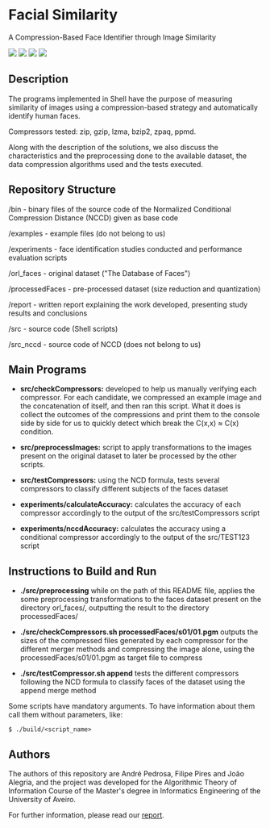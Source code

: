 # Facial Similarity
A Compression-Based Face Identifier through Image Similarity

![](https://img.shields.io/badge/Academical%20Project-Yes-success)
![](https://img.shields.io/badge/Made%20With-C++-blue)
![](https://img.shields.io/badge/License-Free%20To%20Use-green)
![](https://img.shields.io/badge/Maintained-No-red)

## Description

The programs implemented in Shell have the purpose of measuring similarity of images using a compression-based strategy and automatically identify human faces. 

Compressors tested: zip, gzip, lzma, bzip2, zpaq, ppmd.

Along with the description of the solutions, we also discuss the characteristics and the preprocessing done to the available dataset, the data compression algorithms used and the tests executed. 

## Repository Structure

/bin            - binary files of the source code of the Normalized Conditional Compression Distance (NCCD) given as base code

/examples       - example files (do not belong to us)

/experiments    - face identification studies conducted and performance evaluation scripts

/orl_faces      - original dataset ("The Database of Faces")

/processedFaces - pre-processed dataset (size reduction and quantization)

/report         - written report explaining the work developed, presenting study results and conclusions

/src            - source code (Shell scripts)

/src_nccd       - source code of NCCD (does not belong to us)

## Main Programs

 - **src/checkCompressors:** developed to help us manually verifying each compressor.
 For each candidate, we compressed an example image and the concatenation of itself, and then ran this script.
 What it does is collect the outcomes of the compressions and print them to the console side by side for us to quickly detect which break the C(x,x) ≈ C(x) condition.

 - **src/preprocessImages:** script to apply transformations to the images present on the original dataset to later be processed
 by the other scripts.

 - **src/testCompressors:** using the NCD formula, tests several compressors to classify different subjects of the
 faces dataset

 - **experiments/calculateAccuracy:** calculates the accuracy of each compressor accordingly to the output of the
 src/testCompressors script

 - **experiments/nccdAccuracy:** calculates the accuracy using a conditional compressor accordingly to the output
 of the src/TEST123 script

## Instructions to Build and Run 

- **./src/preprocessing** while on the path of this README file, applies the some preprocessing transformations
to the faces dataset present on the directory orl_faces/, outputting the result to the directory processedFaces/

- **./src/checkCompressors.sh processedFaces/s01/01.pgm** outputs the sizes of the compressed files generated by
each compressor for the different merger methods and compressing the image alone, using the 
processedFaces/s01/01.pgm as target file to compress

- **./src/testCompressor.sh append** tests the different compressors following the NCD formula to classify
faces of the dataset using the append merge method
  
Some scripts have mandatory arguments. To have information about them call them without parameters, like:

`$ ./build/<script_name>`

## Authors

The authors of this repository are André Pedrosa, Filipe Pires and João Alegria, and the project was developed for the Algorithmic Theory of Information Course of the Master's degree in Informatics Engineering of the University of Aveiro.

For further information, please read our [report](https://github.com/FilipePires98/FacialSimilarity/blob/master/report/report.pdf).
